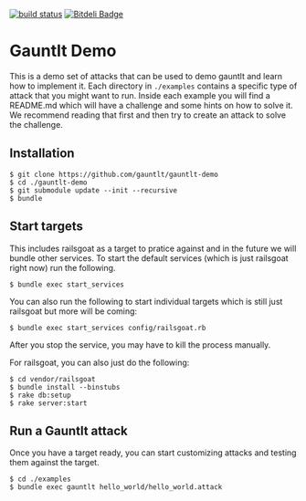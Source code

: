 [![build status](https://travis-ci.org/gauntlt/gauntlt-demo.png)](https://travis-ci.org/gauntlt/gauntlt-demo) [![Bitdeli Badge](https://d2weczhvl823v0.cloudfront.net/gauntlt/gauntlt-demo/trend.png)](https://bitdeli.com/free "Bitdeli Badge")

# Gauntlt Demo
This is a demo set of attacks that can be used to demo gauntlt and learn how to implement it. Each directory in `./examples` contains a specific type of attack that you might want to run.  Inside each example you will find a README.md which will have a challenge and some hints on how to solve it.  We recommend reading that first and then try to create an attack to solve the challenge.

## Installation
```
$ git clone https://github.com/gauntlt/gauntlt-demo
$ cd ./gauntlt-demo
$ git submodule update --init --recursive
$ bundle
```
## Start targets
This includes railsgoat as a target to pratice against and in the future we will bundle other services.  To start the default services (which is just railsgoat right now) run the following.
```
$ bundle exec start_services
```

You can also run the following to start individual targets which is still just railsgoat but more will be coming:
```
$ bundle exec start_services config/railsgoat.rb
```
After you stop the service, you may have to kill the process manually.  

For railsgoat, you can also just do the following:
```
$ cd vendor/railsgoat
$ bundle install --binstubs
$ rake db:setup
$ rake server:start
```

## Run a Gauntlt attack
Once you have a target ready, you can start customizing attacks and testing them against the target.
```
$ cd ./examples
$ bundle exec gauntlt hello_world/hello_world.attack
```


